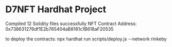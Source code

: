 # D7NFT Hardhat Project

Compiled 12 Solidity files successfully
NFT Contract Address: 0x738631276df1E2b765404aB8161c1B618aF20535

to deploy the contracts:
 npx hardhat run scripts/deploy.js --network rinkeby
